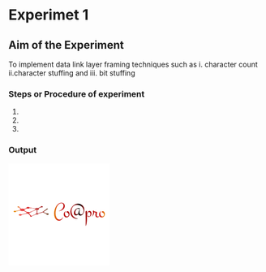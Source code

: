 # Experimet 1

## Aim of the Experiment
To implement data link layer framing techniques such as
i. character count ii.character stuffing and iii. bit stuffing

### Steps or Procedure of experiment
1.
2.
3.

### Output

![output](co.png)
